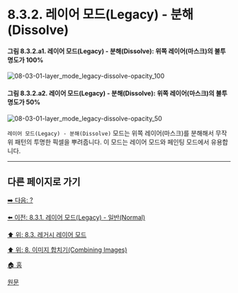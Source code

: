 # 8.3.2. 레이어 모드(Legacy) - 분해(Dissolve)
#### 그림 8.3.2.a1. 레이어 모드(Legacy) - 분해(Dissolve): 위쪽 레이어(마스크)의 불투명도가 100%
![08-03-01-layer_mode_legacy-dissolve-opacity_100](https://github.com/wonder13662/gimp/assets/15767104/335aadc4-5389-418a-b259-6b5943ad1c4e)

#### 그림 8.3.2.a2. 레이어 모드(Legacy) - 분해(Dissolve): 위쪽 레이어(마스크)의 불투명도가 50%
![08-03-01-layer_mode_legacy-dissolve-opacity_50](https://github.com/wonder13662/gimp/assets/15767104/4927127c-eb7a-4a92-885d-f1e85a653c84)

`레이어 모드(Legacy) - 분해(Dissolve)` 모드는 위쪽 레이어(마스크)를 분해해서 무작위 패턴의 투명한 픽셀을 뿌려줍니다. 이 모드는 레이어 모드와 페인팅 모드에서 유용합니다.

***

## 다른 페이지로 가기
[➡️ 다음: ?]()

[⬅️ 이전: 8.3.1. 레이어 모드(Legacy) - 일반(Normal)](./08-03-legacy-layer-modesx-01-normal_layer_mode-normal.md)

[⬆️ 위: 8.3. 레거시 레이어 모드](./08-03-legacy-layer-modes.md)

[⬆️ 위: 8. 이미지 합치기(Combining Images)](./08-00-combining-images.md)

[🏠 홈](./00-home.md)

[원문](https://docs.gimp.org/2.10/ko/gimp-concepts-layer-modes-legacy.html)